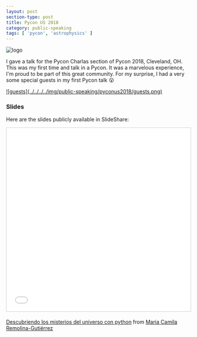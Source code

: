 ```yaml
---
layout: post
section-type: post
title: Pycon US 2018
category: public-speaking
tags: [ 'pycon', 'astrophysics' ]
---
```


![logo](../../../../img/public-speaking/pyconus2018/logo.png) 

I gave a talk for the Pycon Charlas section of Pycon 2018, Cleveland, OH. This was my first time and talk in a Pycon. It was a marvelous experience, I'm proud to be part of this great community. For my surprise, I had a very some special guests in my first Pycon talk :open_mouth:

<a href="https://twitter.com/holamariacamila/status/995321549002592256">
    ![guests](../../../../img/public-speaking/pyconus2018/guests.png) 
</a>

### Slides

Here are the slides publicly available in SlideShare:

<div class="col-md-12 col-md-offset-1">
    <iframe src="//www.slideshare.net/slideshow/embed_code/key/a2IWJ41hczkzUk" width="700" height="500" frameborder="0" marginwidth="0" marginheight="0" scrolling="no" style="border:1px solid #CCC; border-width:1px; margin-bottom:5px; max-width: 100%;" allowfullscreen> </iframe> 
</div>

[Descubriendo los misterios del universo con python](https://www.slideshare.net/secret/a2IWJ41hczkzUk) from [Maria Camila Remolina-Gutiérrez](https://www.slideshare.net/MariaCamilaRemolinaG)





